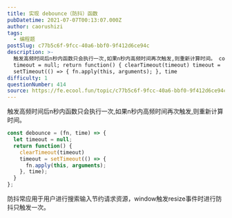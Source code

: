 ```yaml
---
title: 实现 debounce（防抖）函数
pubDatetime: 2021-07-07T00:13:07.000Z
author: caorushizi
tags:
  - 编程题
postSlug: c77b5c6f-9fcc-40a6-bbf0-9f412d6ce94c
description: >-
  触发高频时间后n秒内函数只会执行一次,如果n秒内高频时间再次触发,则重新计算时间。 const debounce = (fn, time) => { let
  timeout = null; return function() { clearTimeout(timeout) timeout =
  setTimeout(() => { fn.apply(this, arguments); }, time
difficulty: 1
questionNumber: 414
source: https://fe.ecool.fun/topic/c77b5c6f-9fcc-40a6-bbf0-9f412d6ce94c
---
```


触发高频时间后n秒内函数只会执行一次,如果n秒内高频时间再次触发,则重新计算时间。

```js
const debounce = (fn, time) => {
  let timeout = null;
  return function() {
    clearTimeout(timeout)
    timeout = setTimeout(() => {
      fn.apply(this, arguments);
    }, time);
  }
};

```

防抖常应用于用户进行搜索输入节约请求资源，window触发resize事件时进行防抖只触发一次。


